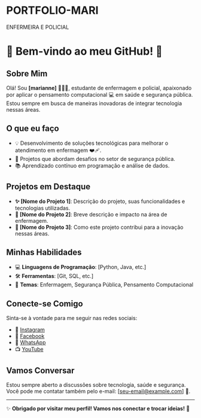 # PORTFOLIO-MARI
ENFERMEIRA E POLICIAL

# 🌟 Bem-vindo ao meu GitHub! 👋

## Sobre Mim

Olá! Sou **[marianne]** 👨‍⚕️👮, estudante de enfermagem e policial, apaixonado por aplicar o pensamento computacional 💻 em saúde e segurança pública. Estou sempre em busca de maneiras inovadoras de integrar tecnologia nessas áreas.

## O que eu faço

- 💡 Desenvolvimento de soluções tecnológicas para melhorar o atendimento em enfermagem ❤️‍🩹.
- 🚓 Projetos que abordam desafios no setor de segurança pública.
- 📚 Aprendizado contínuo em programação e análise de dados.

## Projetos em Destaque

- **✨ [Nome do Projeto 1]**: Descrição do projeto, suas funcionalidades e tecnologias utilizadas.
- **🌟 [Nome do Projeto 2]**: Breve descrição e impacto na área de enfermagem.
- **🚀 [Nome do Projeto 3]**: Como este projeto contribui para a inovação nessas áreas.

## Minhas Habilidades

- 💻 **Linguagens de Programação**: [Python, Java, etc.]
- 🛠️ **Ferramentas**: [Git, SQL, etc.]
- 🧠 **Temas**: Enfermagem, Segurança Pública, Pensamento Computacional

## Conecte-se Comigo

Sinta-se à vontade para me seguir nas redes sociais:

- 📸 [Instagram](https://www.instagram.com/seu-instagram)
- 📘 [Facebook](https://www.facebook.com/seu-facebook)
- 💬 [WhatsApp](https://wa.me/seu-número)
- 📺 [YouTube](https://www.youtube.com/c/seu-canal)

## Vamos Conversar

Estou sempre aberto a discussões sobre tecnologia, saúde e segurança. Você pode me contatar também pelo e-mail: [seu-email@example.com] 📧.

---

✨ **Obrigado por visitar meu perfil! Vamos nos conectar e trocar ideias!** 🤝
